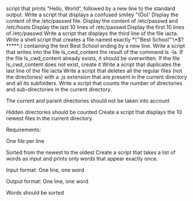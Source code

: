  script that prints “Hello, World”, followed by a new line to the standard output.
Write a script that displays a confused smiley "(Ôo)'
Display the content of the /etc/passwd file.
Display the content of /etc/passwd and /etc/hosts
Display the last 10 lines of /etc/passwd
Display the first 10 lines of /etc/passwd
Write a script that displays the third line of the file iacta.
Write a shell script that creates a file named exactly \*\\'"Best School"\'\\*$\?\*\*\*\*\*:) containing the text Best School ending by a new line.
Write a script that writes into the file ls_cwd_content the result of the command ls -la. If the file ls_cwd_content already exists, it should be overwritten. If the file ls_cwd_content does not exist, create it
Write a script that duplicates the last line of the file iacta
Write a script that deletes all the regular files (not the directories) with a .js extension that are present in the current directory and all its subfolders.
Write a script that counts the number of directories and sub-directories in the current directory.



The current and parent directories should not be taken into account

Hidden directories should be counted
Create a script that displays the 10 newest files in the current directory.



Requirements:



One file per line

Sorted from the newest to the oldest
Create a script that takes a list of words as input and prints only words that appear exactly once.



Input format: One line, one word

Output format: One line, one word

Words should be sorted
